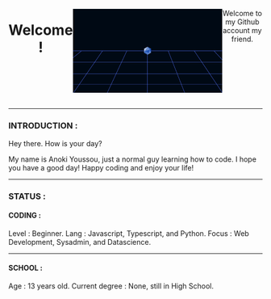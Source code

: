 <div style="display : flex ; justify-content : center ;" align="center">

# Welcome !

----

![banner](/banner.png)
  
----
  
Welcome to my Github account my friend.
  
</div>

----

### INTRODUCTION :

Hey there. How is your day?

My name is Anoki Youssou, just a normal guy learning how to code.
I hope you have a good day! Happy coding and enjoy your life!

----

### STATUS :

#### CODING :

Level : Beginner.
Lang : Javascript, Typescript, and Python.
Focus : Web Development, Sysadmin, and Datascience.

----

#### SCHOOL : 

Age : 13 years old.
Current degree : None, still in High School.
